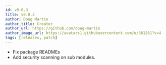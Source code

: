 ```yaml
---
id: v0.0.3
title: v0.0.3
author: Doug Martin
author_title: Creator
author_url: https://github.com/doug-martin
author_image_url: https://avatars1.githubusercontent.com/u/361261?v=4
tags: [releases, patch]
---
```


* Fix package READMEs
* Add security scanning on sub modules.

